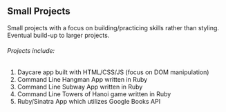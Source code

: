 <h2>Small Projects</h2>
<p>Small projects with a focus on building/practicing skills rather than styling. Eventual build-up to larger projects.</p>

<h6>Projects include:</h6>
<ol>
    <li>Daycare app built with HTML/CSS/JS (focus on DOM manipulation)</li>
    <li>Command Line Hangman App written in Ruby</li>
    <li>Command Line Subway App written in Ruby</li>
    <li>Command Line Towers of Hanoi game written in Ruby</li>
    <li>Ruby/Sinatra App which utilizes Google Books API</li>
</ol>
